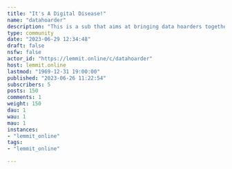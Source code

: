 ```yaml
---
title: "It's A Digital Disease!" 
name: "datahoarder"
description: "This is a sub that aims at bringing data hoarders together to share their passion with like minded people."
type: community
date: "2023-06-29 12:34:48"
draft: false
nsfw: false
actor_id: "https://lemmit.online/c/datahoarder"
host: lemmit.online
lastmod: "1969-12-31 19:00:00"
published: "2023-06-26 11:22:54"
subscribers: 5
posts: 150
comments: 1
weight: 150
dau: 1
wau: 1
mau: 1
instances:
- "lemmit_online"
tags: 
- "lemmit_online"

---
```

